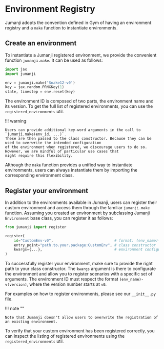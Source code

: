 # Environment Registry

Jumanji adopts the convention defined in Gym of having an environment registry and a `make` function
to instantiate environments.

## Create an environment

To instantiate a Jumanji registered environment, we provide the convenient function `jumanji.make`.
It can be used as follows:

```python
import jax
import jumanji

env = jumanji.make('Snake12-v0')
key = jax.random.PRNGKey(1)
state, timestep = env.reset(key)
```

The environment ID is composed of two parts, the environment name and its version.
To get the full list of registered environments, you can use the `registered_environments` util.

!!! warning

    Users can provide additional key-word arguments in the call to `jumanji.make(env_id, ...)`.
    These are then passed to the class constructor. Because they can be used to overwrite the intended configuration
    of the environment when registered, we discourage users to do so. However, we are mindful of particular use cases that
    might require this flexibility.

Although the `make` function provides a unified way to instantiate environments,
users can always instantiate them by importing the corresponding environment class.

## Register your environment

In addition to the environments available in Jumanji, users can register their custom environment and access them through the
familiar `jumanji.make` function. Assuming you created an environment by subclassing Jumanji `Environment` base class,
you can register it as follows:

```python
from jumanji import register

register(
    id="CustomEnv-v0",                            # format: (env_name)-v(version)
    entry_point="path.to.your.package:CustomEnv", # class constructor
    kwargs={...},                                 # environment configuration
)
```

To successfully register your environment, make sure to provide the right path to your class constructor.
The `kwargs` argument is there to configurate the environment and allow you to register scenarios with a specific set of arguments.
The environment ID must respect the format `(env_name)-v(version)`, where the version number starts at `v0`.

For examples on how to register environments, please see our `__init__.py` file.

!!! note ""

    Note that Jumanji doesn't allow users to overwrite the registration of an existing environment.

To verify that your custom environment has been registered correctly,
you can inspect the listing of registered environments using the `registered_environments` util.
